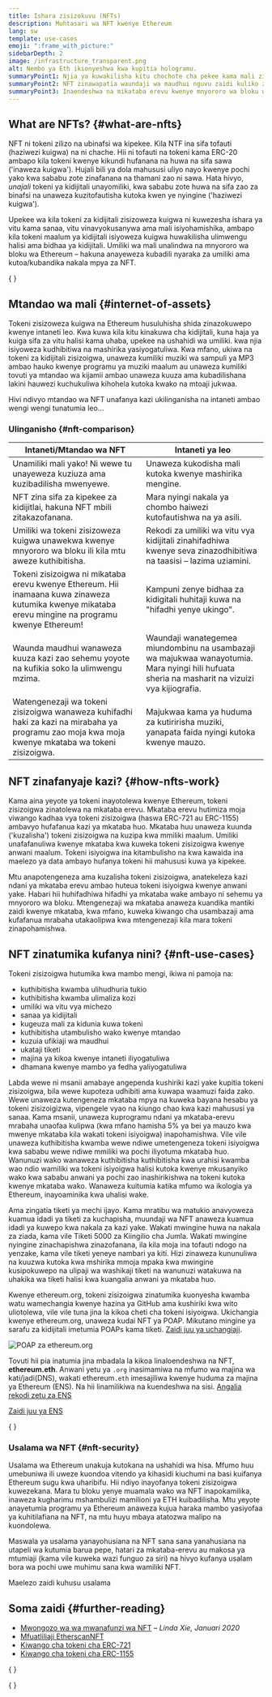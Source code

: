 ```yaml
---
title: Ishara zisizokuvu (NFTs)
description: Muhtasari wa NFT kwenye Ethereum
lang: sw
template: use-cases
emoji: ":frame_with_picture:"
sidebarDepth: 2
image: /infrastructure_transparent.png
alt: Nembo ya Eth ikionyeshwa kwa kupitia hologramu.
summaryPoint1: Njia ya kuwakilisha kitu chochote cha pekee kama mali zilizojengwa na Ethereum.
summaryPoint2: NFT zinawapatia waundaji wa maudhui nguvu zaidi kuliko zamani.
summaryPoint3: Inaendeshwa na mikataba erevu kwenye mnyororo wa bloku wa Ethereum.
---
```


## What are NFTs? {#what-are-nfts}

NFT ni tokeni zilizo na ubinafsi wa kipekee. Kila NTF ina sifa tofauti (haziwezi kuigwa) na ni chache. Hii ni tofauti na tokeni kama ERC-20 ambapo kila tokeni kwenye kikundi hufanana na huwa na sifa sawa ('inaweza kuigwa'). Hujali bili ya dola mahususi uliyo nayo kwenye pochi yako kwa sababu zote zinafanana na thamani zao ni sawa. Hata hivyo, _unajali_ tokeni ya kidijitali unayomiliki, kwa sababu zote huwa na sifa zao za binafsi na unaweza kuzitofautisha kutoka kwen ye nyingine ('haziwezi kuigwa').

Upekee wa kila tokeni za kidijitali zisizoweza kuigwa ni kuwezesha ishara ya vitu kama sanaa, vitu vinavyokusanywa ama mali isiyohamishika, ambapo kila tokeni maalum ya kidijitali isiyoweza kuigwa huwakilisha ulimwengu halisi ama bidhaa ya kidijitali. Umiliki wa mali unalindwa na mnyororo wa bloku wa Ethereum – hakuna anayeweza kubadili nyaraka za umiliki ama kutoa/kubandika nakala mpya za NFT.

{
<YouTube id="Xdkkux6OxfM" />
}

## Mtandao wa mali {#internet-of-assets}

Tokeni zisizoweza kuigwa na Ethereum husuluhisha shida zinazokuwepo kwenye intaneti leo. Kwa kuwa kila kitu kinakuwa cha kidijitali, kuna haja ya kuiga sifa za vitu halisi kama uhaba, upekee na ushahidi wa umiliki. kwa njia isiyoweza kudhibitiwa na mashirika yasiyogatuliwa. Kwa mfano, ukiwa na tokeni za kidijitali zisizoigwa, unaweza kumiliki muziki wa sampuli ya MP3 ambao hauko kwenye programu ya muziki maalum au unaweza kumiliki tovuti ya mtandao wa kijamii ambao unaweza kuuza ama kubadilishana lakini hauwezi kuchukuliwa kihohela kutoka kwako na mtoaji jukwaa.

Hivi ndivyo mtandao wa NFT unafanya kazi ukilinganisha na intaneti ambao wengi wengi tunatumia leo...

### Ulinganisho {#nft-comparison}

| Intaneti/Mtandao wa NFT                                                                                                                             | Intaneti ya leo                                                                                                                                 |
| --------------------------------------------------------------------------------------------------------------------------------------------------- | ----------------------------------------------------------------------------------------------------------------------------------------------- |
| Unamiliki mali yako! Ni wewe tu unayeweza kuziuza ama kuzibadilisha mwenyewe.                                                                       | Unaweza kukodisha mali kutoka kwenye mashirika mengine.                                                                                         |
| NFT zina sifa za kipekee za kidijitlai, hakuna NFT mbili zitakazofanana.                                                                            | Mara nyingi nakala ya chombo haiwezi kutofautishwa na ya asili.                                                                                 |
| Umiliki wa tokeni zisizoweza kuigwa unawekwa kwenye mnyororo wa bloku ili kila mtu aweze kuthibitisha.                                              | Rekodi za umiliki wa vitu vya kidijitali zinahifadhiwa kwenye seva zinazodhibitiwa na taasisi – lazima uziamini.                                |
| Tokeni zisizoigwa ni mikataba erevu kwenye Ethereum. Hii inamaana kuwa zinaweza kutumika kwenye mikataba erevu mingine na programu kwenye Ethereum! | Kampuni zenye bidhaa za kidigitali huhitaji kuwa na "hifadhi yenye ukingo".                                                                     |
| Waunda maudhui wanaweza kuuza kazi zao sehemu yoyote na kufikia soko la ulimwengu mzima.                                                            | Waundaji wanategemea miundombinu na usambazaji wa majukwaa wanayotumia. Mara nyingi hili hufuata sheria na masharit na vizuizi vya kijiografia. |
| Watengenezaji wa tokeni zisizoigwa wanaweza kuhifadhi haki za kazi na mirabaha ya programu zao moja kwa moja kwenye mkataba wa tokeni zisizoigwa.   | Majukwaa kama ya huduma za kutiririsha muziki, yanapata faida nyingi kutoka kwenye mauzo.                                                       |

## NFT zinafanyaje kazi? {#how-nfts-work}

Kama aina yeyote ya tokeni inayotolewa kwenye Ethereum, tokeni zisizoigwa zinatolewa na mkataba erevu. Mkataba erevu hutimiza moja viwango kadhaa vya tokeni zisizoigwa (haswa ERC-721 au ERC-1155) ambavyo hufafanua kazi ya mkataba huo. Mkataba huu unaweza kuunda ('kuzalisha') tokeni zisizoigwa na kuzipa kwa mmiliki maalum. Umiliki unafafanuliwa kwenye mkataba kwa kuweka tokeni zisizoigwa kwenye anwani maalum. Tokeni isiyoigwa ina kitambulisho na kwa kawaida ina maelezo ya data ambayo hufanya tokeni hii mahususi kuwa ya kipekee.

Mtu anapotengeneza ama kuzalisha tokeni zisizoigwa, anatekeleza kazi ndani ya mkataba erevu ambao huteua tokeni isiyoigwa kwenye anwani yake. Habari hii huhifadhiwa hifadhi ya mkataba wake ambayo ni sehemu ya mnyororo wa bloku. Mtengenezaji wa mkataba anaweza kuandika mantiki zaidi kwenye mkataba, kwa mfano, kuweka kiwango cha usambazaji ama kufafanua mrabaha utakaolipwa kwa mtengenezaji kila mara tokeni zinapohamishwa.

## NFT zinatumika kufanya nini? {#nft-use-cases}

Tokeni zisizoigwa hutumika kwa mambo mengi, ikiwa ni pamoja na:

- kuthibitisha kwamba ulihudhuria tukio
- kuthibitisha kwamba ulimaliza kozi
- umiliki wa vitu vya michezo
- sanaa ya kidijitali
- kugeuza mali za kidunia kuwa tokeni
- kuthibitisha utambulisho wako kwenye mtandao
- kuzuia ufikiaji wa maudhui
- ukataji tiketi
- majina ya kikoa kwenye intaneti iliyogatuliwa
- dhamana kwenye mambo ya fedha yaliyogatuliwa

Labda wewe ni msanii amabaye angependa kushiriki kazi yake kupitia tokeni zisizoigwa, bila wewe kupoteza udhibiti ama kuwapa waamuzi faida zako. Wewe unaweza kutengeneza mkataba mpya na kuweka bayana hesabu ya tokeni zisizoigizwa, vipengele vyao na kiungo chao kwa kazi mahususi ya sanaa. Kama msanii, unaweza kuprogramu ndani ya mkataba-erevu mrabaha unaofaa kulipwa (kwa mfano hamisha 5% ya bei ya mauzo kwa mwenye mkataba kila wakati tokeni isiyoigwa) inapohamishwa. Vile vile unaweza kuthibitisha kwamba wewe ndiwe umetengeneza tokeni isiyoigwa kwa sababu wewe ndiwe mmiliki wa pochi iliyotuma mkataba huo. Wanunuzi wako wanaweza kuthibitisha kuthibitisha kwa urahisi kwamba wao ndio wamiliki wa tokeni isiyoigwa halisi kutoka kwenye mkusanyiko wako kwa sababu anwani ya pochi zao inashirikishwa na tokeni kutoka kwenye mkataba wako. Wanaweza kuitumia katika mfumo wa ikologia ya Ethereum, inayoaminika kwa uhalisi wake.

Ama zingatia tiketi ya mechi ijayo. Kama mratibu wa matukio anavyoweza kuamua idadi ya tiketi za kuchapisha, muundaji wa NFT anaweza kuamua idadi ya kuwepo kwa nakala za kazi yake. Wakati mwingine huwa na nakala za ziada, kama vile Tiketi 5000 za Kiingilio cha Jumla. Wakati mwingine nyingine zinachapishwa zinazofanana, ila kila moja ina tofauti ndogo na yenzake, kama vile tiketi yeneye nambari ya kiti. Hizi zinaweza kununuliwa na kuuzwa kutoka kwa mshirika mmoja mpaka kwa mwingine kusipokuwepo na ulipaji wa washikaji tiketi na wanunuzi watakuwa na uhakika wa tiketi halisi kwa kuangalia anwani ya mkataba huo.

Kwenye ethereum.org, tokeni zisizoigwa zinatumika kuonyesha kwamba watu wamechangia kwenye hazina ya GitHub ama kushiriki kwa wito uliotolewa, vile vile tuna jina la kikoa cheti cha tokeni isiyoigwa. Ukichangia kwenye ethereum.org, unaweza kudai NFT ya POAP. Mikutano mingine ya sarafu za kidijitali imetumia POAPs kama tiketi. [Zaidi juu ya uchangiaji](/contributing/#poap).

![POAP za ethereum.org](./poap.png)

Tovuti hii pia inatumia jina mbadala la kikoa linaloendeshwa na NFT, **ethereum.eth**. Anwani yetu ya `.org` inasimamiwa na mfumo wa majina wa kati/jadi(DNS), wakati ethereum`.eth` imesajiliwa kwenye huduma za majina ya Ethereum (ENS). Na hii linamilikiwa na kuendeshwa na sisi. [Angalia rekodi zetu za ENS](https://app.ens.domains/name/ethereum.eth)

[Zaidi juu ya ENS](https://app.ens.domains)

{
<Divider />
}

### Usalama wa NFT {#nft-security}

Usalama wa Ethereum unakuja kutokana na ushahidi wa hisa. Mfumo huu umebuniwa ili uweze kuondoa vitendo ya kihasidi kiuchumi na basi kuifanya Ethereum sugu kwa uharibifu. Hii ndiyo inayofanya tokeni zisizoigwa kuwezekana. Mara tu bloku yenye muamala wako wa NFT inapokamilika, inaweza kugharimu mshambulizi mamilioni ya ETH kuibadilisha. Mtu yeyote anayetumia programu ya Ethereum anaweza kujua haraka mambo yasiyofaa ya kuhitilafiana na NFT, na mtu huyu mbaya atatozwa malipo na kuondolewa.

Maswala ya usalama yanayohusiana na NFT sana sana yanahusiana na utapeli wa kutumia barua pepe, hatari za mkataba-erevu au makosa ya mtumiaji (kama vile kuweka wazi funguo za siri) na hivyo kufanya usalam bora wa pochi uwe muhimu sana kwa wamiliki NFT.

<ButtonLink to="/security/">
  Maelezo zaidi kuhusu usalama
</ButtonLink>

## Soma zaidi {#further-reading}

- [Mwongozo wa wa mwanafunzi wa NFT](https://linda.mirror.xyz/df649d61efb92c910464a4e74ae213c4cab150b9cbcc4b7fb6090fc77881a95d) – _Linda Xie, Januari 2020_
- [Mfuatliliaji EtherscanNFT](https://etherscan.io/nft-top-contracts)
- [Kiwango cha tokeni cha ERC-721](/developers/docs/standards/tokens/erc-721/)
- [Kiwango cha tokeni cha ERC-1155](/developers/docs/standards/tokens/erc-1155/)

{
<Divider />
}

{
<QuizWidget quizKey="nfts" />
}
